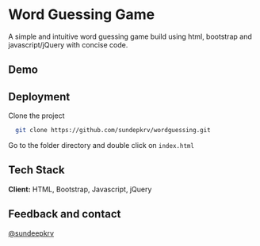 # Word Guessing Game

A simple and intuitive word guessing game build using html, bootstrap and javascript/jQuery with concise code.

## Demo


## Deployment

Clone the project

```bash
  git clone https://github.com/sundepkrv/wordguessing.git
```

Go to the folder directory and double click on `index.html`

## Tech Stack

**Client:** HTML, Bootstrap, Javascript, jQuery

## Feedback and contact

[@sundeepkrv](https://github.com/sundeepkrv)
